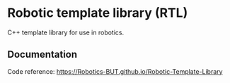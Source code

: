 # Robotic template library (RTL)

C++ template library for use in robotics.

## Documentation

Code reference: https://Robotics-BUT.github.io/Robotic-Template-Library